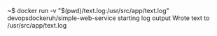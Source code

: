 ~$ docker run -v "$(pwd)/text.log:/usr/src/app/text.log" devopsdockeruh/simple-web-service
starting log output
Wrote text to /usr/src/app/text.log

